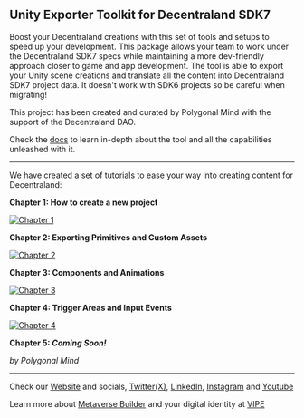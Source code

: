 ## Unity Exporter Toolkit for Decentraland SDK7
Boost your Decentraland creations with this set of tools and setups to speed up your development. This package allows your team to work under the Decentraland SDK7 specs while maintaining a more dev-friendly approach closer to game and app development.
The tool is able to export your Unity scene creations and translate all the content into Decentraland SDK7 project data. It doesn't work with SDK6 projects so be careful when migrating!

This project has been created and curated by Polygonal Mind with the support of the Decentraland DAO.

Check the [docs](https://polygonalmind.github.io/dcl-dev-exportersdk7-release/) to learn in-depth about the tool and all the capabilities unleashed with it. 

** **

We have created a set of tutorials to ease your way into creating content for Decentraland:

**Chapter 1: How to create a new project**

[![Chapter 1](https://img.youtube.com/vi/TGgkE3eN0as/0.jpg)](https://www.youtube.com/watch?v=TGgkE3eN0as)

**Chapter 2: Exporting Primitives and Custom Assets**

[![Chapter 2](https://img.youtube.com/vi/ergdk67T5ZE/0.jpg)](https://www.youtube.com/watch?v=ergdk67T5ZE)

**Chapter 3: Components and Animations**

[![Chapter 3](https://img.youtube.com/vi/z-sOU50kuHE/0.jpg)](https://www.youtube.com/watch?v=z-sOU50kuHE)

**Chapter 4: Trigger Areas and Input Events**

[![Chapter 4](https://img.youtube.com/vi/Mk87HXunVwg/0.jpg)](https://www.youtube.com/watch?v=Mk87HXunVwg)

**Chapter 5: _Coming Soon!_**



_by Polygonal Mind_

** **

Check our [Website](https://www.youtube.com/@PolygonalMind) and socials, [Twitter(X)](https://twitter.com/polygonalmind), [LinkedIn](https://www.linkedin.com/company/polygonal-mind/), [Instagram](https://instagram.com/polygonalmind) and [Youtube](https://www.youtube.com/@PolygonalMind)

Learn more about [Metaverse Builder](https://metaversebuilder.co) and your digital identity at [VIPE](https://vipe.io)
